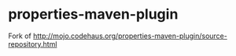 properties-maven-plugin
=======================

Fork of http://mojo.codehaus.org/properties-maven-plugin/source-repository.html
